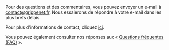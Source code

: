 
Pour des questions et des commentaires, vous pouvez envoyer un e-mail à [contact@grippenet.fr](mailto:contact@grippenet.fr). Nous essaierons de répondre à votre e-mail dans les plus brefs délais.

Pour plus d'informations de contact, cliquez [ici](https://www.grippenet.fr/fr/grippenet/contact/).


Vous pouvez également consulter nos réponses aux « [Questions fréquentes (FAQ)](https://www.grippenet.fr/faq/) ».
